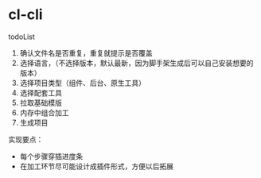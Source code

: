 # cl-cli

todoList
1. 确认文件名是否重复，重复就提示是否覆盖
2. 选择语言，（不选择版本，默认最新，因为脚手架生成后可以自己安装想要的版本）
3. 选择项目类型（组件、后台、原生工具）
4. 选择配套工具
5. 拉取基础模版
6. 内存中组合加工
7. 生成项目

实现要点：
- 每个步骤穿插进度条
- 在加工环节尽可能设计成插件形式，方便以后拓展